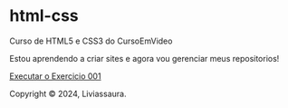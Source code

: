 # html-css
 Curso de HTML5 e CSS3 do CursoEmVideo

 Estou aprendendo a criar sites e agora vou gerenciar meus repositorios!

<a href="https://liviassaura.github.io/html-css/exercicios/ex001/index.html">Executar o Exercicio 001</a>

<footer>
  <p>Copyright © 2024, Liviassaura.</p>
</footer>


